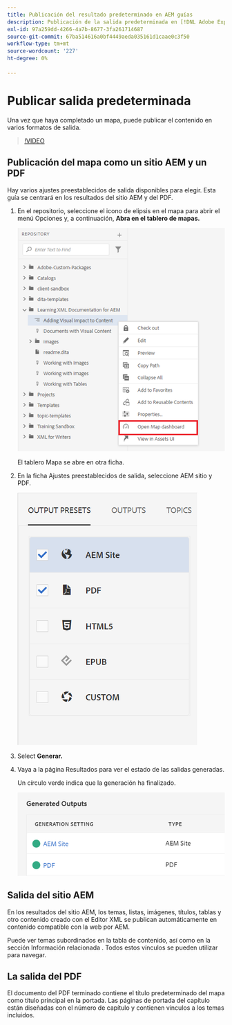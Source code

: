 ```yaml
---
title: Publicación del resultado predeterminado en AEM guías
description: Publicación de la salida predeterminada en [!DNL Adobe Experience Manager Guides]
exl-id: 97a259dd-4266-4a7b-8677-3fa261714687
source-git-commit: 67ba514616a0bf4449aeda035161d1caae0c3f50
workflow-type: tm+mt
source-wordcount: '227'
ht-degree: 0%

---
```


# Publicar salida predeterminada

Una vez que haya completado un mapa, puede publicar el contenido en varios formatos de salida.

>[!VIDEO](https://video.tv.adobe.com/v/336662?quality=12&learn=on)

## Publicación del mapa como un sitio AEM y un PDF

Hay varios ajustes preestablecidos de salida disponibles para elegir. Esta guía se centrará en los resultados del sitio AEM y del PDF.

1. En el repositorio, seleccione el icono de elipsis en el mapa para abrir el menú Opciones y, a continuación, **Abra en el tablero de mapas.**

   ![Abrir en el tablero de mapas](images/lesson-9/map-dashboard-with-markings.png)

   El tablero Mapa se abre en otra ficha.

1. En la ficha Ajustes preestablecidos de salida, seleccione AEM sitio y PDF.

   ![Ajustes preestablecidos de salida](images/lesson-9/pdf-aem.png)

1. Select **Generar.**

1. Vaya a la página Resultados para ver el estado de las salidas generadas.

   Un círculo verde indica que la generación ha finalizado.

   ![Generación de salida finalizada](images/lesson-9/green-circle.png)

## Salida del sitio AEM

En los resultados del sitio AEM, los temas, listas, imágenes, títulos, tablas y otro contenido creado con el Editor XML se publican automáticamente en contenido compatible con la web por AEM.

Puede ver temas subordinados en la tabla de contenido, así como en la sección Información relacionada . Todos estos vínculos se pueden utilizar para navegar.

## La salida del PDF

El documento del PDF terminado contiene el título predeterminado del mapa como título principal en la portada. Las páginas de portada del capítulo están diseñadas con el número de capítulo y contienen vínculos a los temas incluidos.
